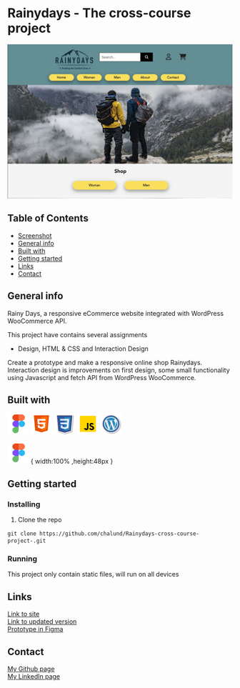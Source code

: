 # Rainydays - The cross-course project
![Screenshot](./images/screenshot-rainydays.jpg)

## Table of Contents
* [Screenshot](#screenshot)
* [General info](#General-info)
* [Built with](#built-with)
* [Getting started](#getting-started)
* [Links](#Links) 
* [Contact](#contact)

## General info
Rainy Days, a responsive eCommerce website integrated with WordPress WooCommerce API.

This project have contains several assignments
* Design, HTML & CSS and Interaction Design

Create a prototype and make a responsive online shop Rainydays. Interaction design is improvements on first design, some small functionality using Javascript and fetch API from WordPress WooCommerce.
 
## Built with
<img src="./images/icons/icons8-figma-48.png" alt="figma icon" height="48" width="48" >
<img src="./images/icons/icons8-html-48.png"  alt="html icon" height="48" width="48" >
<img src="./images/icons/icons8-css-100.png" alt="css icon" height="48" width="48" >
<img src="./images/icons/icons8-javascript-48.png " alt="javascript icon" height="48" width="48" >
<img src="./images/icons/icons8-wordpress-100.png " alt="wordpress icon" height="48" width="48" >

![figma icon](./images/icons/icons8-figma-48.png) { width:100% ,height:48px }

## Getting started
### Installing
1. Clone the repo
```
git clone https://github.com/chalund/Rainydays-cross-course-project-.git
```
### Running
This project only contain static files, will run on all devices

## Links
[Link to site](https://cute-kringle-2228a8.netlify.app/)  
[Link to updated version](https://joyful-lebkuchen-152596.netlify.app/)  
[Prototype in Figma](https://www.figma.com/file/z3JyoUhScZ6TmH3drBav7n/rainydays?node-id=644%3A1015&t=y2AQgSH1W3XgHmRh-1 )

## Contact
[My Github page](https://github.com/chalund)  
[My LinkedIn page](https://www.linkedin.com/in/charlotte-lund-48419b249/)